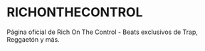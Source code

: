 # RICHONTHECONTROL
Página oficial de Rich On The Control - Beats exclusivos de Trap, Reggaetón y más.
